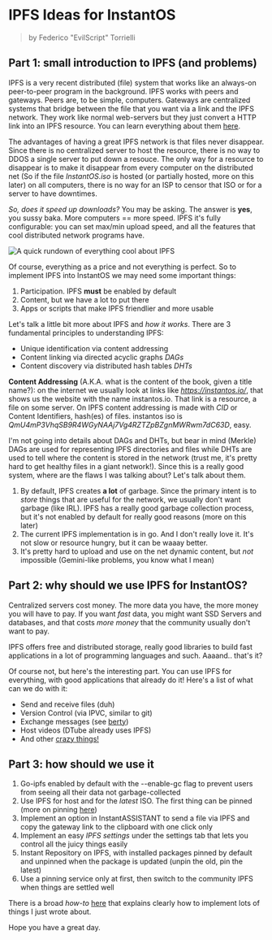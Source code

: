 # IPFS Ideas for InstantOS

> by Federico "EvilScript" Torrielli

## Part 1: small introduction to IPFS (and problems)

IPFS is a very recent distributed (file) system that works like an always-on peer-to-peer program in the background.
IPFS works with peers and gateways. Peers are, to be simple, computers. Gateways are centralized systems that bridge
between the file that you want via a link and the IPFS network. They work like normal web-servers but they just 
convert a HTTP link into an IPFS resource. You can learn everything about them [here](https://github.com/ipfs/go-ipfs/blob/master/docs/gateway.md).

The advantages of having a great IPFS network is that files never disappear. Since there is no centralized server to host the resource,
there is no way to DDOS a single server to put down a resouce. The only way for a resource to disappear is to make it disappear from every
computer on the distributed net (So if the file *InstantOS.iso* is hosted (or partially hosted, more on this later) on all computers, there
is no way for an ISP to censor that ISO or for a server to have downtimes.

*So, does it speed up downloads?* You may be asking. The answer is **yes**, you sussy baka. More computers == more speed.
IPFS it's fully configurable: you can set max/min upload speed, and all the features that cool distributed network programs have.

![A quick rundown of everything cool about IPFS](https://i.imgur.com/HAJnw7g.png)

Of course, everything as a price and not everything is perfect. So to implement IPFS into InstantOS we may need some important things:
1. Participation. IPFS **must** be enabled by default
2. Content, but we have a lot to put there
3. Apps or scripts that make IPFS friendlier and more usable

Let's talk a little bit more about IPFS and *how it works*. There are 3 fundamental principles to understanding IPFS:
* Unique identification via content addressing
* Content linking via directed acyclic graphs *DAGs*
* Content discovery via distributed hash tables *DHTs*

**Content Addressing** (A.K.A. what is the content of the book, given a title name?): on the internet we usually look at links like
*https://instantos.io/*, that shows us the website with the name instantos.io. That link is a resource, a file on some server.
On IPFS content addressing is made with *CID* or Content Identifiers, hash(es) of files. instantos iso is *QmU4mP3VhqSB9R4WGyNAAj7Vg4RZTZpBZgnMWRwm7dC63D*, easy.

I'm not going into details about DAGs and DHTs, but bear in mind (Merkle) DAGs are used for representing IPFS directories and files while
DHTs are used to tell where the content is stored in the network (trust me, it's pretty hard to get healthy files in a giant network!).
Since this is a really good system, where are the flaws I was talking about? Let's talk about them.

1. By default, IPFS creates **a lot** of garbage. Since the primary intent is to *store* things that are useful for the network, we usually don't want
   garbage (like IRL). IPFS has a really good garbage collection process, but it's not enabled by default for really good reasons (more on this later)
2. The current IPFS implementation is in go. And I don't really love it. It's not slow or resource hungry, but it can be waaay better.
3. It's pretty hard to upload and use on the net dynamic content, but *not* impossible (Gemini-like problems, you know what I mean)

## Part 2: why should we use IPFS for InstantOS?

Centralized servers cost money. The more data you have, the more money you will have to pay. If you want *fast* data, you might want SSD Servers and databases,
and that costs *more money* that the community usually don't want to pay.

IPFS offers free and distributed storage, really good libraries to build fast applications in a lot of programming languages and such. Aaaand.. that's it?

Of course not, but here's the interesting part. You can use IPFS for everything, with good applications that already do it! Here's a list of what can we do with it:

* Send and receive files (duh)
* Version Control (via IPVC, similar to git)
* Exchange messages (see [berty](https://berty.tech/))
* Host videos (DTube already uses IPFS)
* And other [crazy things!](https://docs.ipfs.io/concepts/usage-ideas-examples/)

## Part 3: how should we use it

1. Go-ipfs enabled by default with the --enable-gc flag to prevent users from seeing all their data not garbage-collected
2. Use IPFS for host and for the *latest* ISO. The first thing can be pinned (more on pinning [here](https://docs.ipfs.io/how-to/pin-files/))
3. Implement an option in InstantASSISTANT to send a file via IPFS and copy the gateway link to the clipboard with one click only
4. Implement an easy *IPFS settings* under the settings tab that lets you control all the juicy things easily
5. Instant Repository on IPFS, with installed packages pinned by default and unpinned when the package is updated (unpin the old, pin the latest)
6. Use a pinning service only at first, then switch to the community IPFS when things are settled well

There is a broad *how-to* [here](https://docs.ipfs.io/how-to/) that explains clearly how to implement lots of things I just wrote about.

Hope you have a great day.
